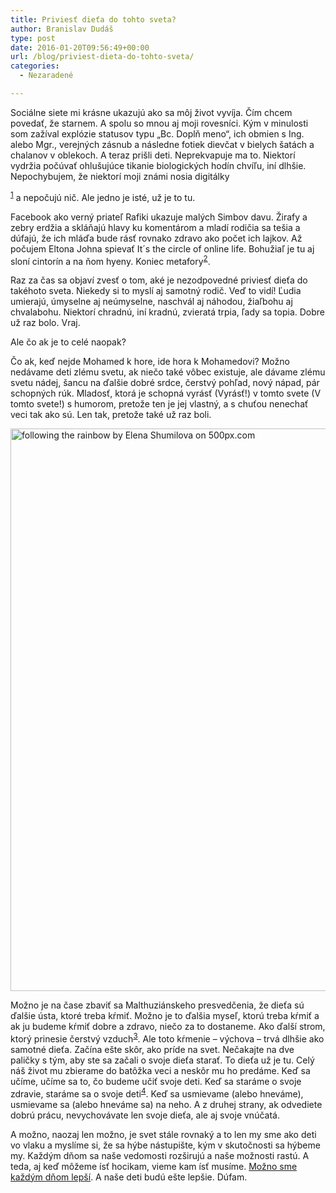 ```yaml
---
title: Priviesť dieťa do tohto sveta?
author: Branislav Dudáš
type: post
date: 2016-01-20T09:56:49+00:00
url: /blog/priviest-dieta-do-tohto-sveta/
categories:
  - Nezaradené

---
```

Sociálne siete mi krásne ukazujú ako sa môj život vyvíja. Čím chcem povedať, že starnem. A spolu so mnou aj moji rovesníci. Kým v minulosti som zažíval explózie statusov typu „Bc. Doplň meno“, ich obmien s Ing. alebo Mgr.<!--more-->, verejných zásnub a následne fotiek dievčat v bielych šatách a chalanov v oblekoch. A teraz prišli deti. Neprekvapuje ma to. Niektorí vydržia počúvať ohlušujúce tikanie biologických hodín chvíľu, iní dlhšie. Nepochybujem, že niektorí moji známi nosia digitálky 

<sup class='footnote'><a href='https://www.branislavdudas.com/priviest-dieta-do-tohto-sveta/#fn-156-1' id='fnref-156-1' onclick='return fdfootnote_show(156)'>1</a></sup> a nepočujú nič. Ale jedno je isté, už je to tu.

Facebook ako verný priateľ Rafiki ukazuje malých Simbov davu. Žirafy a zebry erdžia a skláňajú hlavy ku komentárom a mladí rodičia sa tešia a dúfajú, že ich mláďa bude rásť rovnako zdravo ako počet ich lajkov. Až počujem Eltona Johna spievať It´s the circle of online life. Bohužiaľ je tu aj sloní cintorín a na ňom hyeny. Koniec metafory<sup class='footnote'><a href='https://www.branislavdudas.com/priviest-dieta-do-tohto-sveta/#fn-156-2' id='fnref-156-2' onclick='return fdfootnote_show(156)'>2</a></sup>.

Raz za čas sa objaví zvesť o tom, aké je nezodpovedné priviesť dieťa do takéhoto sveta. Niekedy si to myslí aj samotný rodič. Veď to vidí! Ľudia umierajú, úmyselne aj neúmyselne, naschvál aj náhodou, žiaľbohu aj chvalabohu. Niektorí chradnú, iní kradnú, zvieratá trpia, ľady sa topia. Dobre už raz bolo. Vraj.

Ale čo ak je to celé naopak?

Čo ak, keď nejde Mohamed k hore, ide hora k Mohamedovi? Možno nedávame deti zlému svetu, ak niečo také vôbec existuje, ale dávame zlému svetu nádej, šancu na ďalšie dobré srdce, čerstvý pohľad, nový nápad, pár schopných rúk. Mladosť, ktorá je schopná vyrásť (Vyrásť!) v tomto svete (V tomto svete!) s humorom, pretože ten je jej vlastný, a s chuťou nenechať veci tak ako sú. Len tak, pretože také už raz boli.

<img class="" src="https://drscdn.500px.org/photo/45898264/m%3D900/11ffd1df63f7a434984586181e2e4138" alt="following the rainbow by Elena Shumilova on 500px.com" width="737" height="900" />

<div class="pixels-photo">
  <p>
    Možno je na čase zbaviť sa Malthuziánskeho presvedčenia, že dieťa sú ďalšie ústa, ktoré treba kŕmiť. Možno je to ďalšia myseľ, ktorú treba kŕmiť a ak ju budeme kŕmiť dobre a zdravo, niečo za to dostaneme. Ako ďalší strom, ktorý prinesie čerstvý vzduch<sup class='footnote'><a href='https://www.branislavdudas.com/priviest-dieta-do-tohto-sveta/#fn-156-3' id='fnref-156-3' onclick='return fdfootnote_show(156)'>3</a></sup>. Ale toto kŕmenie – výchova – trvá dlhšie ako samotné dieťa. Začína ešte skôr, ako príde na svet. Nečakajte na dve paličky s tým, aby ste sa začali o svoje dieťa starať. To dieťa už je tu. Celý náš život mu zbierame do batôžka veci a neskôr mu ho predáme. Keď sa učíme, učíme sa to, čo budeme učiť svoje deti. Keď sa staráme o svoje zdravie, staráme sa o svoje deti<sup class='footnote'><a href='https://www.branislavdudas.com/priviest-dieta-do-tohto-sveta/#fn-156-4' id='fnref-156-4' onclick='return fdfootnote_show(156)'>4</a></sup>. Keď sa usmievame (alebo hneváme), usmievame sa (alebo hneváme sa) na neho. A z druhej strany, ak odvediete dobrú prácu, nevychovávate len svoje dieťa, ale aj svoje vnúčatá.
  </p>
</div>

A možno, naozaj len možno, je svet stále rovnaký a to len my sme ako deti vo vlaku a myslíme si, že sa hýbe nástupište, kým v skutočnosti sa hýbeme my. Každým dňom sa naše vedomosti rozširujú a naše možnosti rastú. A teda, aj keď môžeme ísť hocikam, vieme kam ísť musíme. <a href="http://www.branislavdudas.com/som-rad-ze-zijem-v-tejto-dobe-lepsie-este-nebolo/" target="_blank">Možno sme každým dňom lepší</a>. A naše deti budú ešte lepšie. Dúfam.